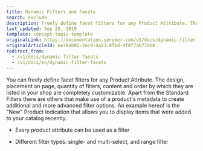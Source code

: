 ```yaml
---
title: Dynamic Filters and Facets
search: exclude
description: Freely define facet filters for any Product Attribute. The design, placement on page, quantity of filters, content and order are completely customizable.
last_updated: Sep 25, 2019
template: concept-topic-template
originalLink: https://documentation.spryker.com/v1/docs/dynamic-filter-facets
originalArticleId: ee78eb92-2ec9-4a23-8fbd-4f0f7ab77db8
redirect_from:
  - /v1/docs/dynamic-filter-facets
  - /v1/docs/en/dynamic-filter-facets
---
```


You can freely define facet filters for any Product Attribute. The design, placement on page, quantity of filters, content and order by which they are listed in your shop are completely customizable. Apart from the Standard Filters there are others that make use of a product's metadata to create additional and more advanced filter options. An example hereof is the "New" Product Indication that allows you to display items that were added to your catalog recently.

- Every product attribute can be used as a filter

- Different filter types: single- and multi-select, and range filter
